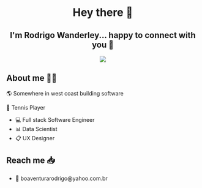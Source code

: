 <div id="header" align="center">
  <h1>Hey there 👋<br></h1>
  <h2>I'm Rodrigo Wanderley... happy to connect with you 🤝</h2>
<!--   <img height="200px" src="https://media.giphy.com/media/QssGEmpkyEOhBCb7e1/giphy.gif"> -->
</div>
<div id="social-icons" align="center">
  <a href="https://www.linkedin.com/in/rodrigo-wanderley">
    <img src="https://img.shields.io/badge/LinkedIn-blue?logo=linkedin&logoColor=white&style=for-the-badge">
  </a>
</div>
<div id="gh-views" align="center">
  <img src="https://komarev.com/ghpvc/?username=rodrigowb&style=flat-square&color=blue" alt=""/>
</div>
<!-- <div id="technologies">
  <h2>Technologies ⚙️<h2>
  <img src="https://raw.githubusercontent.com/devicons/devicon/1119b9f84c0290e0f0b38982099a2bd027a48bf1/icons/python/python-plain.svg" width="60" height="60">
   <img src="https://raw.githubusercontent.com/devicons/devicon/1119b9f84c0290e0f0b38982099a2bd027a48bf1/icons/javascript/javascript-original.svg" width="60" height="60">
   <img src="https://raw.githubusercontent.com/devicons/devicon/1119b9f84c0290e0f0b38982099a2bd027a48bf1/icons/react/react-original-wordmark.svg" width="60" height="60">
   <img src="https://raw.githubusercontent.com/devicons/devicon/1119b9f84c0290e0f0b38982099a2bd027a48bf1/icons/html5/html5-plain-wordmark.svg" width="60" height="60">
   <img src="https://raw.githubusercontent.com/devicons/devicon/1119b9f84c0290e0f0b38982099a2bd027a48bf1/icons/css3/css3-plain-wordmark.svg" width="60" height="60">
   <img src="https://raw.githubusercontent.com/devicons/devicon/1119b9f84c0290e0f0b38982099a2bd027a48bf1/icons/nodejs/nodejs-plain-wordmark.svg" width="60" height="60">
   <img src="https://raw.githubusercontent.com/devicons/devicon/1119b9f84c0290e0f0b38982099a2bd027a48bf1/icons/express/express-original.svg" width="60" height="60">
   <img src="https://raw.githubusercontent.com/devicons/devicon/1119b9f84c0290e0f0b38982099a2bd027a48bf1/icons/django/django-plain-wordmark.svg" width="60" height="60">
   <img src="https://raw.githubusercontent.com/devicons/devicon/1119b9f84c0290e0f0b38982099a2bd027a48bf1/icons/figma/figma-original.svg" width="60" height="60">
   <img src="https://raw.githubusercontent.com/devicons/devicon/1119b9f84c0290e0f0b38982099a2bd027a48bf1/icons/postgresql/postgresql-plain-wordmark.svg" width="60" height="60">
   <img src="https://raw.githubusercontent.com/devicons/devicon/1119b9f84c0290e0f0b38982099a2bd027a48bf1/icons/mongodb/mongodb-plain-wordmark.svg" width="60" height="60">
</div> -->
<div id="about-me">
  <h2>About me 🤟🏻</h2>
  <p>🌎 Somewhere in west coast building software</p>
  <p>🎾 Tennis Player</p>
  <ul>
    <li>💻 Full stack Software Engineer</li>
    <li>📊 Data Scientist</li>
    <li>📋 UX Designer</li>
  <p></p>
</div>
<div id="reach">
  <h2>Reach me 📥</h2>
  <ul>
    <li>📩 boaventurarodrigo@yahoo.com.br</li>
  </ul>
</div>
<!-- <div id="stats">
  <h2>My stats ✅</h2>
  <img src="https://github-readme-streak-stats.herokuapp.com/?user=rodrigowb">
  <img src="https://github-readme-stats.vercel.app/api/top-langs/?username=rodrigowb&layout=compact&theme=vision-friendly-dark)](https://github.com/anuraghazra/github-readme-stats">
</div> -->
